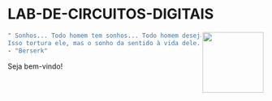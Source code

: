 # LAB-DE-CIRCUITOS-DIGITAIS

<img src="https://i.pinimg.com/736x/af/90/c8/af90c8aef1332f441de6cbc0e3710433.jpg" width="120" align="right">

```bash
" Sonhos... Todo homem tem sonhos... Todo homem deseja perseguir seu sonho.
Isso tortura ele, mas o sonho da sentido à vida dele. "
- "Berserk"
```

Seja bem-vindo!
